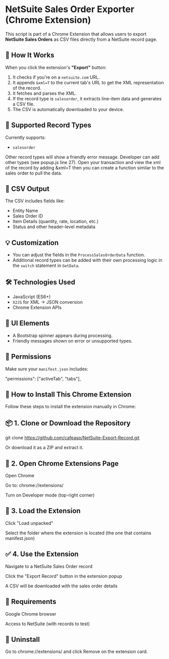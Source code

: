 # NetSuite Sales Order Exporter (Chrome Extension)

This script is part of a Chrome Extension that allows users to export **NetSuite Sales Orders** as CSV files directly from a NetSuite record page.

## 🧩 How It Works

When you click the extension's **"Export"** button:
1. It checks if you're on a `netsuite.com` URL.
2. It appends `&xml=T` to the current tab's URL to get the XML representation of the record.
3. It fetches and parses the XML.
4. If the record type is `salesorder`, it extracts line-item data and generates a CSV file.
5. The CSV is automatically downloaded to your device.

## 🧪 Supported Record Types

Currently supports:
- `salesorder`

Other record types will show a friendly error message. Developer can add other types (see popup.js line 27). Open your transaction and view the xml of the record by adding &xml=T then you can create a function similar to the sales order to pull the data.

## 📁 CSV Output

The CSV includes fields like:
- Entity Name
- Sales Order ID
- Item Details (quantity, rate, location, etc.)
- Status and other header-level metadata

## 💡 Customization

- You can adjust the fields in the `ProcessSalesOrderData` function.
- Additional record types can be added with their own processing logic in the `switch` statement in `GetData`.

## 🛠️ Technologies Used

- JavaScript (ES6+)
- `X2JS` for XML → JSON conversion
- Chrome Extension APIs

## 📸 UI Elements

- A Bootstrap spinner appears during processing.
- Friendly messages shown on error or unsupported types.

## 🔐 Permissions

Make sure your `manifest.json` includes:

"permissions": ["activeTab", "tabs"],

## 🔧 How to Install This Chrome Extension

Follow these steps to install the extension manually in Chrome:

## 📦 1. Clone or Download the Repository

git clone https://github.com/cafeasp/NetSuite-Export-Record.git

Or download it as a ZIP and extract it.

## 🧭 2. Open Chrome Extensions Page

Open Chrome

Go to: chrome://extensions/

Turn on Developer mode (top-right corner)

## 📁 3. Load the Extension

Click "Load unpacked"

Select the folder where the extension is located (the one that contains manifest.json)

## ✅ 4. Use the Extension

Navigate to a NetSuite Sales Order record

Click the "Export Record" button in the extension popup

A CSV will be downloaded with the sales order details

## 📌 Requirements

Google Chrome browser

Access to NetSuite (with records to test)

## 🚫 Uninstall

Go to chrome://extensions/ and click Remove on the extension card.